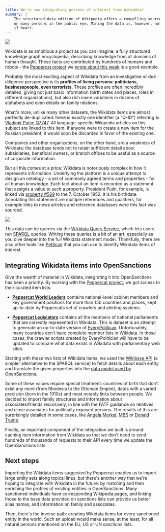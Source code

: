 ```yaml
---
title: We're now integrating persons of interest from Wikidata!
summary: |
    The structured-data edition of Wikipedia offers a compelling source of information
    on many persons in the public eye. Mining the data is, however, not for the faint
    if heart.
---
```



<img class="img-fluid article-image" src="https://assets.pudo.org/opensanctions/images/wikidata-logo.png">


Wikidata is as ambitious a project as you can imagine: a fully structured knowledge graph encyclopedia, describing knowledge from all domains of human thought. These facts are contributed by hundreds of humans and robots - the [Peppercat project](https://peppercat.org) we [wrote about this week](/articles/2022-01-18-peppercat/) is a good example.

Probably the most exciting aspect of Wikidata from an investigative or due diligence perspective is its **profiles of living persons: politicians, businesspeople, even terrorists**. These profiles are often incredibly detailed, giving not just basic information (birth dates and places, roles in different organizations), but also rich name variations in dozens of alphabets and even details on family relations.

What's more, unlike many other datasets, the Wikidata items are almost perfectly de-duplicated: there is exactly one identifier (a "Q-ID") referring to [Vladimir Putin: Q7747](https://www.opensanctions.org/entities/Q7747/). All language-specific Wikipedia articles on this subject are linked to this item. If anyone were to create a new item for the Russian president, it would soon be discarded in favor of the existing one.

Companies and other organizations, on the other hand, are a weakness of Wikidata: the database tends not to retain sufficient detail about subsidiaries, beneficial owners, or branch offices to be useful as a source of corporate information.

But all this comes at a price: Wikidata is notoriously complex in how it represents information. Underlying the platform is a unique attempt to design an ontology - a set of commonly agreed terms and properties - for all human knowledge. Each fact about an item is recorded as a statement that assigns a value to such a property. President Putin, for example, is linked via [property #569]((https://www.wikidata.org/wiki/Property:P569)) to the 7. October 1952: it is his birthdate. Annotating this statement are multiple references and qualifiers, for example links to news articles and reference databases were this fact was sourced.

<img class="img-fluid article-image" src="https://assets.pudo.org/opensanctions/images/wikidata-data-model.svg">

This data can be queries via the [Wikidata Query Service](https://query.wikidata.org/), which lets users run [SPARQL](https://www.wikidata.org/wiki/Wikidata:SPARQL_tutorial) queries. Writing these queries is a bit of an art, especially as you dive deeper into the full Wikidata statement model. Thankfully, there are also other tools like [PetScan](https://petscan.wmflabs.org/) that you can use to identify Wikidata items of interest.

## Integrating Wikidata items into OpenSanctions

Give the wealth of material in Wikidata, integrating it into OpenSanctions has been a priority. By working with the [Peppercat project](https://peppercat.org), we got access to their curated item lists: 

* **[Peppercat World Leaders](/datasets/wd_peppercat_leaders/)** contains national-level cabinet members and key government positions for more than 150 countries and places, kept up-to-date by Peppercats set of crawlers and alerting systems.

* **[Peppercat Legislators](/datasets/wd_peppercat_legislators/)** contains all the members of national parliaments that are correctly represented in Wikidata. This is dataset is an attempt to generate an up-to-date version of [EveryPolitican](/datasets/everypolitician/). Unfortunately, many countries don't have complete member lists in Wikidata. In those cases, the crawler scripts created by EveryPolitician will have to be updated to compare what data exists in Wikidata with parliamentary web sites.

Starting with these two lists of Wikidata items, we used the [Wikibase API](https://www.mediawiki.org/wiki/Wikibase/API) (a simpler alternative to the SPARQL service) to fetch details about each entity and translate the given properties into the [data model used by OpenSanctions](/reference).

Some of these values require special treatment: countries of birth that don't exist any more (from Rhodesia to the Ottoman Empire), dates with a varied precision (born in the 1910s) and most notably links between people. We decided to import family structures and information about associates/friends recursively, in line with the FATF guidance on relatives and close associates for politically exposed persons. The results of this are surprisingly detailed in some cases, like [Angela Merkel](https://www.opensanctions.org/entities/Q567/), [MBS](https://www.opensanctions.org/entities/Q6892571/) or [Donald Trump](https://www.opensanctions.org/entities/Q22686/).

Finally, an important component of the integration we built is around caching item information from Wikidata so that we don't need to send hundreds of thousands of requests to their API every time we update the OpenSanctions lists. 

## Next steps

Importing the Wikidata items suggested by Peppercat enables us to import large entity sets along topical lines, but there's another way that we're hoping to integrate with Wikidata in the future: by matching and then enriching the profiles of existing entities in OpenSanctions. Many sanctioned individuals have corresponding Wikipedia pages, and linking those to the base data provided on sanctions lists can provide us better alias names, and information on family and associates.

Then, there's the inverse path: creating Wikidata items for every sanctioned entity in the world. Such an upload would make sense, at the least, for all natural persons mentioned on the EU, US or UN sanctions lists.